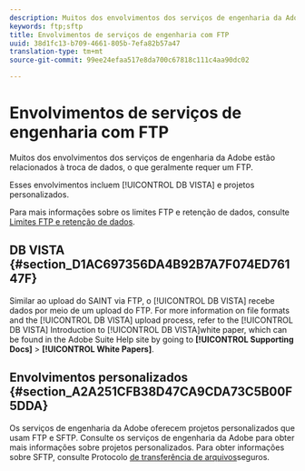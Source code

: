 ```yaml
---
description: Muitos dos envolvimentos dos serviços de engenharia da Adobe estão relacionados à troca de dados, o que geralmente requer um FTP.
keywords: ftp;sftp
title: Envolvimentos de serviços de engenharia com FTP
uuid: 38d1fc13-b709-4661-805b-7efa82b57a47
translation-type: tm+mt
source-git-commit: 99ee24efaa517e8da700c67818c111c4aa90dc02

---
```



# Envolvimentos de serviços de engenharia com FTP

Muitos dos envolvimentos dos serviços de engenharia da Adobe estão relacionados à troca de dados, o que geralmente requer um FTP.

Esses envolvimentos incluem [!UICONTROL DB VISTA] e projetos personalizados.

Para mais informações sobre os limites FTP e retenção de dados, consulte [Limites FTP e retenção de dados](/help/export/ftp-and-sftp/ftp-limits.md).

## DB VISTA {#section_D1AC697356DA4B92B7A7F074ED76147F}

Similar ao upload do SAINT via FTP, o [!UICONTROL DB VISTA] recebe dados por meio de um upload do FTP. For more information on file formats and the [!UICONTROL DB VISTA] upload process, refer to the [!UICONTROL DB VISTA] Introduction to [!UICONTROL DB VISTA]white paper, which can be found in the Adobe Suite Help site by going to **[!UICONTROL Supporting Docs]** &gt; **[!UICONTROL White Papers]**.

## Envolvimentos personalizados {#section_A2A251CFB38D47CA9CDA73C5B00F5DDA}

Os serviços de engenharia da Adobe oferecem projetos personalizados que usam FTP e SFTP. Consulte os serviços de engenharia da Adobe para obter mais informações sobre projetos personalizados. Para obter informações sobre SFTP, consulte Protocolo [de transferência de arquivos](/help/export/ftp-and-sftp/c-sftp/ftp-sftp.md)seguros.
